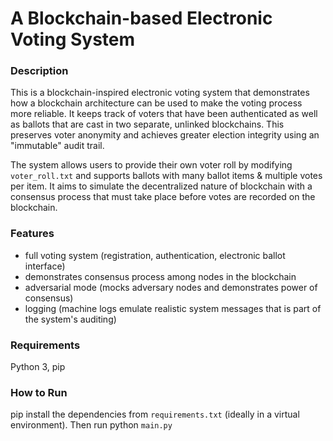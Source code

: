 # A Blockchain-based Electronic Voting System
### Description
This is a blockchain-inspired electronic voting system that demonstrates how a blockchain architecture can be used to make the voting process more reliable. It keeps track of voters that have been authenticated as well as ballots that are cast in two separate, unlinked blockchains. This preserves voter anonymity and achieves greater election integrity using an "immutable" audit trail. 

The system allows users to provide their own voter roll by modifying `voter_roll.txt` and supports ballots with many ballot items & multiple votes per item. It aims to simulate the decentralized nature of blockchain with a consensus process that must take place before votes are recorded on the blockchain.

### Features
- full voting system (registration, authentication, electronic ballot interface)
- demonstrates consensus process among nodes in the blockchain
- adversarial mode (mocks adversary nodes and demonstrates power of consensus)
- logging (machine logs emulate realistic system messages that is part of the system's auditing)

### Requirements
Python 3, pip

### How to Run
pip install the dependencies from `requirements.txt` (ideally in a virtual environment).
Then run python `main.py`
